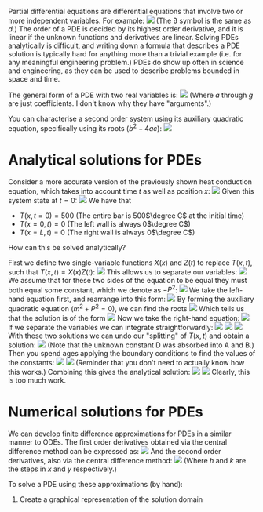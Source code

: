 Partial differential equations are differential equations that involve two or more independent variables. For example:
![](Pasted%20image%2020240321111128.png)
(The $\partial$ symbol is the same as $d$.)
The order of a PDE is decided by its highest order derivative, and it is linear if the unknown functions and derivatives are linear.
Solving PDEs analytically is difficult, and writing down a formula that describes a PDE solution is typically hard for anything more than a trivial example (i.e. for any meaningful engineering problem.) 
PDEs do show up often in science and engineering, as they can be used to describe problems bounded in space and time.

The general form of a PDE with two real variables is:
![](Pasted%20image%2020240321111705.png)
(Where $a$ through $g$ are just coefficients. I don't know why they have "arguments".)

You can characterise a second order system using its auxiliary quadratic equation, specifically using its roots ($b^2 -4ac$):
![](Pasted%20image%2020240321111842.png)
# Analytical solutions for PDEs
Consider a more accurate version of the previously shown heat conduction equation, which takes into account time $t$ as well as position $x$:
![](Pasted%20image%2020240321112042.png)
Given this system state at $t = 0$:
![](Pasted%20image%2020240321112120.png)
We have that
- $T(x,t=0) = 500$ (The entire bar is 500$\degree C$ at the initial time)
- $T(x=0,t) = 0$ (The left wall is always 0$\degree C$)
- $T(x=L,t) = 0$ (The right wall is always 0$\degree C$)

How can this be solved analytically?

First we define two single-variable functions $X(x)$ and $Z(t)$ to replace $T(x, t)$, such that $T(x,t) = X(x)Z(t)$:
![](Pasted%20image%2020240321112420.png)
This allows us to separate our variables:
![](Pasted%20image%2020240321112437.png)
We assume that for these two sides of the equation to be equal they must both equal some constant, which we denote as $-P^2$:
![](Pasted%20image%2020240321112535.png)
We take the left-hand equation first, and rearrange into this form:
![](Pasted%20image%2020240321112647.png)
By forming the auxiliary quadratic equation ($m^2 + P^2 = 0$), we can find the roots
![](Pasted%20image%2020240321112721.png)
Which tells us that the solution is of the form
![](Pasted%20image%2020240321112752.png)
Now we take the right-hand equation:
![](Pasted%20image%2020240321112830.png)
If we separate the variables we can integrate straightforwardly:
![](Pasted%20image%2020240321113010.png)
![](Pasted%20image%2020240321113032.png)
![](Pasted%20image%2020240321113016.png)
With these two solutions we can undo our "splitting" of $T(x, t)$ and obtain a solution:
![](Pasted%20image%2020240321113205.png)
(Note that the unknown constant D was absorbed into A and B.)
Then you spend ages applying the boundary conditions to find the values of the constants:
![](Pasted%20image%2020240321113427.png)
![](Pasted%20image%2020240321113513.png)
(Reminder that you don't need to actually know how this works.)
Combining this gives the analytical solution:
![](Pasted%20image%2020240321113603.png)
![](Pasted%20image%2020240321113613.png)
Clearly, this is too much work.
# Numerical solutions for PDEs
We can develop finite difference approximations for PDEs in a similar manner to ODEs.
The first order derivatives obtained via the central difference method can be expressed as:
![](Pasted%20image%2020240321113959.png)
And the second order derivatives, also via the central difference method:
![](Pasted%20image%2020240321114104.png)
(Where $h$ and $k$ are the steps in $x$ and $y$ respectively.)

To solve a PDE using these approximations (by hand):
1. Create a graphical representation of the solution domain